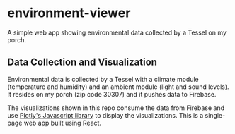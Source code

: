 # environment-viewer

A simple web app showing environmental data collected by a Tessel on my porch.

## Data Collection and Visualization

Environmental data is collected by a Tessel with a climate module (temperature and humidity) and an ambient module (light and sound levels). It resides on my porch (zip code 30307) and it pushes data to Firebase.

The visualizations shown in this repo consume the data from Firebase and use [Plotly's Javascript library](https://plot.ly/javascript/) to display the visualizations. This is a single-page web app built using React.
